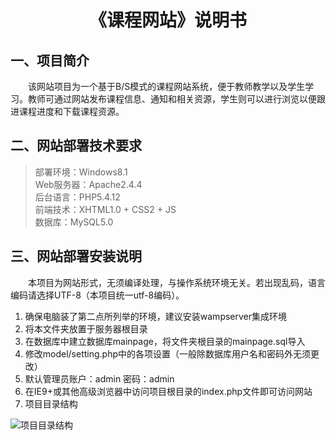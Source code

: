 <h1 style="text-align: center;"> 《课程网站》说明书</h1>

## 一、项目简介
&emsp;&emsp;该网站项目为一个基于B/S模式的课程网站系统，便于教师教学以及学生学习。教师可通过网站发布课程信息、通知和相关资源，学生则可以进行浏览以便跟进课程进度和下载课程资源。

## 二、网站部署技术要求
> 部署环境：Windows8.1  
> Web服务器：Apache2.4.4  
> 后台语言：PHP5.4.12  
> 前端技术：XHTML1.0 + CSS2 + JS  
> 数据库：MySQL5.0  

## 三、网站部署安装说明
&emsp;&emsp;本项目为网站形式，无须编译处理，与操作系统环境无关。若出现乱码，语言编码请选择UTF-8（本项目统一utf-8编码）。  
1. 确保电脑装了第二点所列举的环境，建议安装wampserver集成环境  
2. 将本文件夹放置于服务器根目录  
3. 在数据库中建立数据库mainpage，将文件夹根目录的mainpage.sql导入  
4. 修改model/setting.php中的各项设置（一般除数据库用户名和密码外无须更改）  
4. 默认管理员账户：admin  密码：admin  
5. 在IE9+或其他高级浏览器中访问项目根目录的index.php文件即可访问网站      
6. 项目目录结构  
<img src="http://h.picphotos.baidu.com/album/whcrop%3D572%2C259%3Bq%3D90%3Bg%3D0/sign=105b36cf9b2f07085f507c42865485ac/6d81800a19d8bc3e26b8224a878ba61ea9d345f9.jpg" alt="项目目录结构" />


